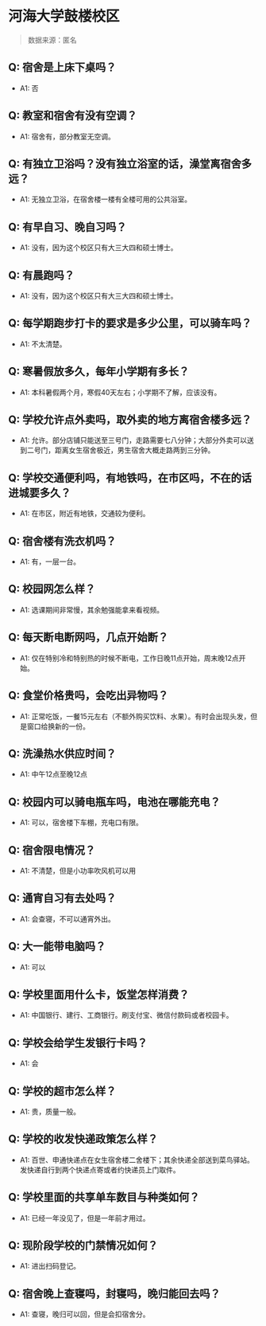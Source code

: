 # 河海大学鼓楼校区

> 数据来源：匿名

## Q: 宿舍是上床下桌吗？

- A1: 否

## Q: 教室和宿舍有没有空调？

- A1: 宿舍有，部分教室无空调。

## Q: 有独立卫浴吗？没有独立浴室的话，澡堂离宿舍多远？

- A1: 无独立卫浴，在宿舍楼一楼有全楼可用的公共浴室。

## Q: 有早自习、晚自习吗？

- A1: 没有，因为这个校区只有大三大四和硕士博士。

## Q: 有晨跑吗？

- A1: 没有，因为这个校区只有大三大四和硕士博士。

## Q: 每学期跑步打卡的要求是多少公里，可以骑车吗？

- A1: 不太清楚。

## Q: 寒暑假放多久，每年小学期有多长？

- A1: 本科暑假两个月，寒假40天左右；小学期不了解，应该没有。

## Q: 学校允许点外卖吗，取外卖的地方离宿舍楼多远？

- A1: 允许。部分店铺只能送至三号门，走路需要七八分钟；大部分外卖可以送到二号门，距离女生宿舍极近，男生宿舍大概走路两到三分钟。

## Q: 学校交通便利吗，有地铁吗，在市区吗，不在的话进城要多久？

- A1: 在市区，附近有地铁，交通较为便利。

## Q: 宿舍楼有洗衣机吗？

- A1: 有，一层一台。

## Q: 校园网怎么样？

- A1: 选课期间非常慢，其余勉强能拿来看视频。

## Q: 每天断电断网吗，几点开始断？

- A1: 仅在特别冷和特别热的时候不断电，工作日晚11点开始，周末晚12点开始。

## Q: 食堂价格贵吗，会吃出异物吗？

- A1: 正常吃饭，一餐15元左右（不额外购买饮料、水果）。有时会出现头发，但是窗口给换新的一份。

## Q: 洗澡热水供应时间？

- A1: 中午12点至晚12点

## Q: 校园内可以骑电瓶车吗，电池在哪能充电？

- A1: 可以，宿舍楼下车棚，充电口有限。

## Q: 宿舍限电情况？

- A1: 不清楚，但是小功率吹风机可以用

## Q: 通宵自习有去处吗？

- A1: 会查寝，不可以通宵外出。

## Q: 大一能带电脑吗？

- A1: 可以

## Q: 学校里面用什么卡，饭堂怎样消费？

- A1: 中国银行、建行、工商银行。刷支付宝、微信付款码或者校园卡。

## Q: 学校会给学生发银行卡吗？

- A1: 会

## Q: 学校的超市怎么样？

- A1: 贵，质量一般。

## Q: 学校的收发快递政策怎么样？

- A1: 百世、申通快递点在女生宿舍楼二舍楼下；其余快递全部送到菜鸟驿站。发快递自行到两个快递点寄或者约快递员上门取件。

## Q: 学校里面的共享单车数目与种类如何？

- A1: 已经一年没见了，但是一年前才用过。

## Q: 现阶段学校的门禁情况如何？

- A1: 进出扫码登记。

## Q: 宿舍晚上查寝吗，封寝吗，晚归能回去吗？

- A1: 查寝，晚归可以回，但是会扣宿舍分。

